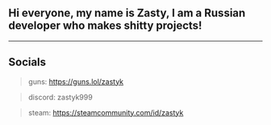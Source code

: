 ## Hi everyone, my name is Zasty, I am a Russian developer who makes shitty projects!
---
## Socials 
> guns: https://guns.lol/zastyk

> discord: zastyk999

 > steam: https://steamcommunity.com/id/zastyk


